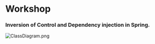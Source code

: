 # Workshop
### Inversion of Control and Dependency injection in Spring.

![ClassDiagram.png](images%2FClassDiagram.png)